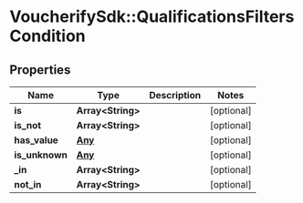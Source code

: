 # VoucherifySdk::QualificationsFiltersCondition

## Properties

| Name | Type | Description | Notes |
| ---- | ---- | ----------- | ----- |
| **is** | **Array&lt;String&gt;** |  | [optional] |
| **is_not** | **Array&lt;String&gt;** |  | [optional] |
| **has_value** | [**Any**](Any.md) |  | [optional] |
| **is_unknown** | [**Any**](Any.md) |  | [optional] |
| **_in** | **Array&lt;String&gt;** |  | [optional] |
| **not_in** | **Array&lt;String&gt;** |  | [optional] |


